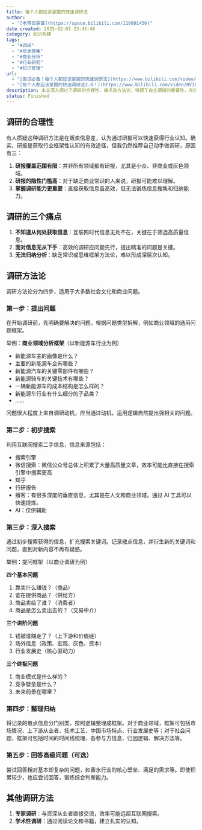 ```yaml
---
title: 每个人都应该掌握的快速调研法
author:
  - "[老蒋巨靠谱](https://space.bilibili.com/119801456)"
date created: 2025-02-01 23:45:48
category: 知识构建
tags:
  - "#调研"
  - "#信息搜集"
  - "#商业分析"
  - "#行业研究"
  - "#知识管理"
url:
  - "[面试必备！每个人都应该掌握的快速调研法](https://www.bilibili.com/video/BV1pF411f7yD/)"
  - "[每个人都应该掌握的快速调研法2.0！](https://www.bilibili.com/video/BV1XXk7YUEsS/)"
description: 本文深入探讨了调研的合理性、痛点及方法论，强调了自主调研的重要性，并提供了从提出问题到整理归纳的详细步骤，适用于商业和社会文化领域的调研实践。文章还介绍了专家调研和学术性调研等补充方法，帮助读者提升信息搜集与分析能力。
status: Finished
---
```


## 调研的合理性

有人质疑这种调研方法是在贩卖信息差，认为通过研报可以快速获得行业认知。确实，研报是获取行业框架性认知的有效途径，但我仍然推荐自己动手做调研，原因有三：

1. **研报覆盖范围有限**：并非所有领域都有研报，尤其是小众、非商业或灰色领域。
2. **研报的隐性门槛高**：对于缺乏商业常识的人来说，研报可能难以理解。
3. **掌握调研能力更重要**：直接获取信息虽高效，但无法锻炼信息搜集和归纳能力。

## 调研的三个痛点

1. **不知道从何处获取信息**：互联网时代信息无处不在，关键在于筛选高质量信息。
2. **面对信息无从下手**：高效的调研应问题先行，提出精准的问题是关键。
3. **无法归纳分析**：缺乏常识或思维框架方法论，难以形成深层次认知。

## 调研方法论

调研方法论分为四步，适用于大多数社会文化和商业问题。

### 第一步：提出问题

在开始调研前，先明确要解决的问题。根据问题类型拆解，例如商业领域的通用问题框架。

举例：**商业领域分析框架**（以新能源车行业为例）

- 新能源车主的画像是什么？
- 主要的新能源车企有哪些？
- 新能源汽车的关键零部件有哪些？
- 新能源骑车的关键技术有哪些？
- 一辆新能源车的成本结构是怎么样的？
- 新能源车行业有什么细分的子品类？
- ……

问题很大程度上来自调研动机，应当通过动机，运用逻辑自然提出强相关的问题。

### 第二步：初步搜索

利用互联网搜索二手信息，信息来源包括：

- 搜索引擎
- 微信搜索：微信公众号总体上积累了大量高质量文章，效率可能比直接在搜索引擎中搜索更高
- 知乎
- 行研报告
- 播客：有很多深度的垂直信息，尤其是在人文和商业领域。通过 AI 工具可以快速提炼。
- AI：仅供辅助

### 第三步：深入搜索

通过初步搜索获得的信息，扩充搜索关键词。记录散点信息，并衍生新的关键词和问题，直到对新内容不再有疑惑。

举例：提问框架（以商业调研为例）

**四个基本问题**

1. 靠卖什么赚钱？（商品）
2. 谁在提供商品？（供给方）
3. 商品卖给了谁？（消费者）
4. 商品是怎么卖出去的？（交易中介）

**三个进阶问题**

1. 钱被谁赚走了？（上下游和价值链）
2. 场外信息（政策、宏观、灰色、资本）
3. 行业发展史（核心驱动力）

**三个终极问题**

1. 商业模式是什么样的？
2. 竞争壁垒是什么？
3. 未来前景在哪里？

### 第四步：整理归纳

将记录的散点信息分门别类，按照逻辑整理成框架。对于商业领域，框架可包括市场情况、上下游从业者、技术工艺、中国市场特点、行业发展史等；对于社会问题，框架可包括时间的时间线梳理、各参与方信息、归因逻辑、解决方法等。

### 第五步：回答高级问题（可选）

尝试回答相对基本却复杂的问题，如香水行业的核心壁垒、满足的需求等。即使积累较少，也应尝试回答，锻炼综合判断能力。

## 其他调研方法

1. **专家调研**：与资深从业者直接交流，效率可能远超互联网搜索。
2. **学术性调研**：通过阅读论文和书籍，建立扎实的认知。
